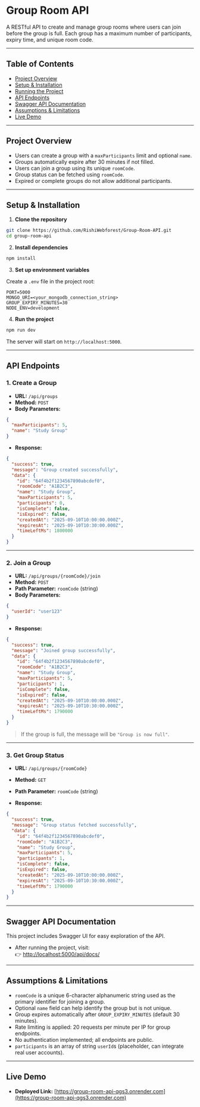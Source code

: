 # Group Room API

A RESTful API to create and manage group rooms where users can join before the group is full. Each group has a maximum number of participants, expiry time, and unique room code.

---

## Table of Contents

- [Project Overview](#project-overview)  
- [Setup & Installation](#setup--installation)  
- [Running the Project](#running-the-project)  
- [API Endpoints](#api-endpoints)  
- [Swagger API Documentation](#swagger-api-documentation)  
- [Assumptions & Limitations](#assumptions--limitations)  
- [Live Demo](#live-demo)  

---

## Project Overview

- Users can create a group with a `maxParticipants` limit and optional `name`.  
- Groups automatically expire after 30 minutes if not filled.  
- Users can join a group using its unique `roomCode`.  
- Group status can be fetched using `roomCode`.  
- Expired or complete groups do not allow additional participants.  

---

## Setup & Installation

1. **Clone the repository**

```bash
git clone https://github.com/RishiWebforest/Group-Room-API.git
cd group-room-api
```

2. **Install dependencies**

```bash
npm install
```

3. **Set up environment variables**

Create a `.env` file in the project root:

```
PORT=5000
MONGO_URI=<your_mongodb_connection_string>
GROUP_EXPIRY_MINUTES=30
NODE_ENV=development
```

4. **Run the project**

```bash
npm run dev
```

The server will start on `http://localhost:5000`.

---

## API Endpoints

### 1. Create a Group

- **URL:** `/api/groups`  
- **Method:** `POST`  
- **Body Parameters:**

```json
{
  "maxParticipants": 5,
  "name": "Study Group"
}
```

- **Response:**

```json
{
  "success": true,
  "message": "Group created successfully",
  "data": {
    "id": "64f4b2f1234567890abcdef0",
    "roomCode": "A1B2C3",
    "name": "Study Group",
    "maxParticipants": 5,
    "participants": 0,
    "isComplete": false,
    "isExpired": false,
    "createdAt": "2025-09-10T10:00:00.000Z",
    "expiresAt": "2025-09-10T10:30:00.000Z",
    "timeLeftMs": 1800000
  }
}
```

---

### 2. Join a Group

- **URL:** `/api/groups/{roomCode}/join`  
- **Method:** `POST`  
- **Path Parameter:** `roomCode` (string)  
- **Body Parameters:**

```json
{
  "userId": "user123"
}
```

- **Response:**

```json
{
  "success": true,
  "message": "Joined group successfully",
  "data": {
    "id": "64f4b2f1234567890abcdef0",
    "roomCode": "A1B2C3",
    "name": "Study Group",
    "maxParticipants": 5,
    "participants": 1,
    "isComplete": false,
    "isExpired": false,
    "createdAt": "2025-09-10T10:00:00.000Z",
    "expiresAt": "2025-09-10T10:30:00.000Z",
    "timeLeftMs": 1790000
  }
}
```

> If the group is full, the message will be `"Group is now full"`.

---

### 3. Get Group Status

- **URL:** `/api/groups/{roomCode}`  
- **Method:** `GET`  
- **Path Parameter:** `roomCode` (string)  

- **Response:**

```json
{
  "success": true,
  "message": "Group status fetched successfully",
  "data": {
    "id": "64f4b2f1234567890abcdef0",
    "roomCode": "A1B2C3",
    "name": "Study Group",
    "maxParticipants": 5,
    "participants": 1,
    "isComplete": false,
    "isExpired": false,
    "createdAt": "2025-09-10T10:00:00.000Z",
    "expiresAt": "2025-09-10T10:30:00.000Z",
    "timeLeftMs": 1790000
  }
}
```

---

## Swagger API Documentation

This project includes Swagger UI for easy exploration of the API.

- After running the project, visit:  
  👉 [http://localhost:5000/api/docs/](http://localhost:5000/api/docs/)

---

## Assumptions & Limitations

- `roomCode` is a unique 6-character alphanumeric string used as the primary identifier for joining a group.  
- Optional `name` field can help identify the group but is not unique.  
- Group expires automatically after `GROUP_EXPIRY_MINUTES` (default 30 minutes).  
- Rate limiting is applied: 20 requests per minute per IP for group endpoints.  
- No authentication implemented; all endpoints are public.  
- `participants` is an array of string `userId`s (placeholder, can integrate real user accounts).  

---

## Live Demo

- **Deployed Link:** [https://group-room-api-qgs3.onrender.com](https://group-room-api-qgs3.onrender.com)
